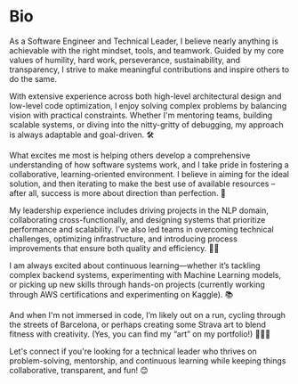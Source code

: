 # Bio

As a Software Engineer and Technical Leader, I believe nearly anything is achievable with the right mindset, tools, and teamwork. Guided by my core values of humility, hard work, perseverance, sustainability, and transparency, I strive to make meaningful contributions and inspire others to do the same.

With extensive experience across both high-level architectural design and low-level code optimization, I enjoy solving complex problems by balancing vision with practical constraints. Whether I'm mentoring teams, building scalable systems, or diving into the nitty-gritty of debugging, my approach is always adaptable and goal-driven. 🛠️

What excites me most is helping others develop a comprehensive understanding of how software systems work, and I take pride in fostering a collaborative, learning-oriented environment. I believe in aiming for the ideal solution, and then iterating to make the best use of available resources – after all, success is more about direction than perfection. 🧭

My leadership experience includes driving projects in the NLP domain, collaborating cross-functionally, and designing systems that prioritize performance and scalability. I’ve also led teams in overcoming technical challenges, optimizing infrastructure, and introducing process improvements that ensure both quality and efficiency. 🧑‍💻

I am always excited about continuous learning—whether it’s tackling complex backend systems, experimenting with Machine Learning models, or picking up new skills through hands-on projects (currently working through AWS certifications and experimenting on Kaggle). 📚

And when I'm not immersed in code, I’m likely out on a run, cycling through the streets of Barcelona, or perhaps creating some Strava art to blend fitness with creativity. (Yes, you can find my “art” on my portfolio!) 🚴‍♂️🎨

Let's connect if you're looking for a technical leader who thrives on problem-solving, mentorship, and continuous learning while keeping things collaborative, transparent, and fun! 😊
